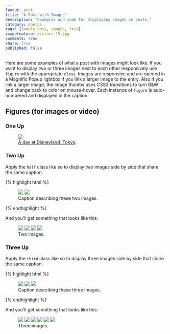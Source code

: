 ```yaml
---
layout: post
title: "A Post with Images"
description: "Examples and code for displaying images in posts."
category: photos
tags: [sample post, images, test]
imagefeature: picture-15.jpg
comments: true
share: true
published: false
---
```


Here are some examples of what a post with images might look like. If you want to display two or three images next to each other responsively use `figure` with the appropriate `class`. Images are responsive and are opened in a Magnific Popup lightbox if you link a larger image to the entry. Also if you link a larger image, the image thumbs uses CSS3 transitions to turn B&W and change back to color on mouse-hover. Each instance of `figure` is auto-numbered and displayed in the caption.

## Figures (for images or video)

### One Up

<figure>
	<a href="{{ site.url }}/images/disneyland.jpg"><img src="{{ site.url }}/images/disneyland.jpg"></a>
	<figcaption><a href="http://hmfaysal.github.io/" data-toggle="tooltip" title="Visit my website">A day at Disneyland, Tokyo</a>.</figcaption>
</figure>

### Two Up

Apply the `half` class like so to display two images side by side that share the same caption.

{% highlight html %}
<figure class="half">
	<img src="/images/image-filename-1.jpg">
	<img src="/images/image-filename-2.jpg">
	<figcaption>Caption describing these two images.</figcaption>
</figure>
{% endhighlight %}

And you'll get something that looks like this:

<figure class="half">
	<a href="{{ site.url }}/images/gallery1/photo (6).jpg"><img src="{{ site.url }}/images/gallery1/photo (5).jpg"></a>
	<a href="{{ site.url }}/images/gallery1/photo (12).jpg"><img src="{{ site.url }}/images/gallery1/photo (11).jpg"></a>
	<img src="{{ site.url }}/images/gallery1/photo (13).jpg"></a>
	<img src="{{ site.url }}/images/gallery1/photo (19).jpg"></a>
	<figcaption>Two images.</figcaption>
</figure>

### Three Up

Apply the `third` class like so to display three images side by side that share the same caption.

{% highlight html %}
<figure class="third">
	<a href="http://placehold.it/1200x600.jpg"><img src="http://placehold.it/600x300.jpg"></a>
	<a href="http://placehold.it/1200x600.jpg"><img src="http://placehold.it/600x300.jpg"></a>
	<a href="http://placehold.it/1200x600.jpg"><img src="http://placehold.it/600x300.jpg"></a>
	<figcaption>Caption describing these three images.</figcaption>
</figure>
{% endhighlight %}

And you'll get something that looks like this:

<figure class="third">
	<a href="{{ site.url }}/images/gallery1/photo (22).jpg"><img src="{{ site.url }}/images/gallery1/photo (21).jpg"></a>
	<a href="{{ site.url }}/images/gallery1/photo (24).jpg"><img src="{{ site.url }}/images/gallery1/photo (23).jpg"></a>
	<a href="{{ site.url }}/images/gallery1/photo (74).jpg"><img src="{{ site.url }}/images/gallery1/photo (73).jpg"></a>
	<a href="{{ site.url }}/images/gallery1/photo (4).jpg"><img src="{{ site.url }}/images/gallery1/photo (3).jpg"></a>
	<a href="{{ site.url }}/images/gallery1/photo (18).jpg"><img src="{{ site.url }}/images/gallery1/photo (17).jpg"></a>
	<a href="{{ site.url }}/images/gallery1/photo (10).jpg"><img src="{{ site.url }}/images/gallery1/photo (9).jpg"></a>
	<figcaption>Three images.</figcaption>
</figure>